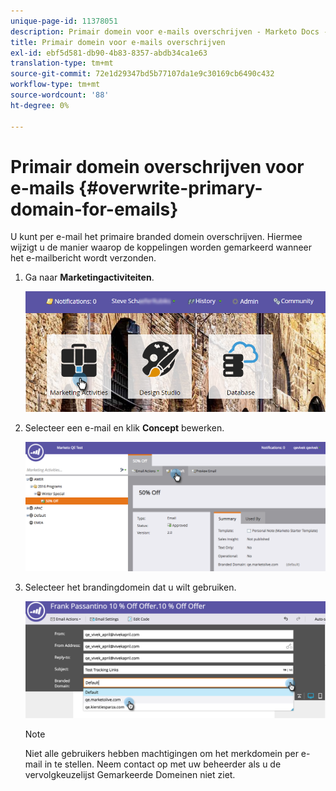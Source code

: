 ```yaml
---
unique-page-id: 11378051
description: Primair domein voor e-mails overschrijven - Marketo Docs - Productdocumentatie
title: Primair domein voor e-mails overschrijven
exl-id: ebf5d581-db90-4b83-8357-abdb34ca1e63
translation-type: tm+mt
source-git-commit: 72e1d29347bd5b77107da1e9c30169cb6490c432
workflow-type: tm+mt
source-wordcount: '88'
ht-degree: 0%

---
```


# Primair domein overschrijven voor e-mails {#overwrite-primary-domain-for-emails}

U kunt per e-mail het primaire branded domein overschrijven. Hiermee wijzigt u de manier waarop de koppelingen worden gemarkeerd wanneer het e-mailbericht wordt verzonden.

1. Ga naar **Marketingactiviteiten**.

   ![](assets/login-marketing-activities.png)

1. Selecteer een e-mail en klik **Concept** bewerken.

   ![](assets/image2016-8-26-11-3a48-3a7.png)

1. Selecteer het brandingdomein dat u wilt gebruiken.

   ![](assets/image2016-8-12-11-3a5-3a29.png)

   >[!NOTE]
   >
   >Niet alle gebruikers hebben machtigingen om het merkdomein per e-mail in te stellen. Neem contact op met uw beheerder als u de vervolgkeuzelijst Gemarkeerde Domeinen niet ziet.
